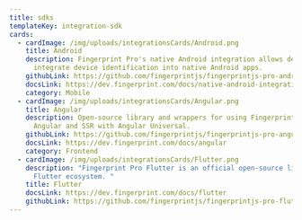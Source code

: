 ```yaml
---
title: sdks
templateKey: integration-sdk
cards:
  - cardImage: /img/uploads/integrationsCards/Android.png
    title: Android
    description: Fingerprint Pro's native Android integration allows developers to
      integrate device identification into native Android apps.
    githubLink: https://github.com/fingerprintjs/fingerprintjs-pro-android-demo
    docsLink: https://dev.fingerprint.com/docs/native-android-integration
    category: Mobile
  - cardImage: /img/uploads/integrationsCards/Angular.png
    title: Angular
    description: Open-source library and wrappers for using FingerprintJS Pro with
      Angular and SSR with Angular Universal.
    githubLink: https://github.com/fingerprintjs/fingerprintjs-pro-angular
    docsLink: https://dev.fingerprint.com/docs/angular
    category: Frontend
  - cardImage: /img/uploads/integrationsCards/Flutter.png
    description: "Fingerprint Pro Flutter is an official open-source library for the
      Flutter ecosystem. "
    title: Flutter
    docsLink: https://dev.fingerprint.com/docs/flutter
    githubLink: https://github.com/fingerprintjs/fingerprintjs-pro-flutter
---
```

